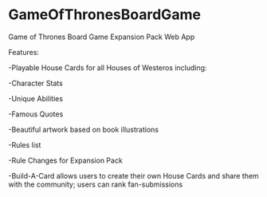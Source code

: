# GameOfThronesBoardGame

Game of Thrones Board Game Expansion Pack Web App

Features:

-Playable House Cards for all Houses of Westeros including:

  -Character Stats
  
  -Unique Abilities
  
  -Famous Quotes
  
  -Beautiful artwork based on book illustrations
  
-Rules list

-Rule Changes for Expansion Pack

-Build-A-Card allows users to create their own House Cards and share them with the community; users can rank fan-submissions

